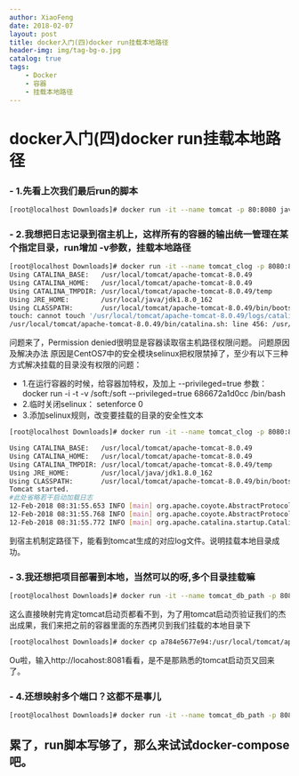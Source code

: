 ```yaml
---
author: XiaoFeng
date: 2018-02-07
layout: post
title: docker入门(四)docker run挂载本地路径
header-img: img/tag-bg-o.jpg
catalog: true
tags:
    - Docker
    - 容器
    - 挂载本地路径
---
```


# docker入门(四)docker run挂载本地路径

### - 1.先看上次我们最后run的脚本
```bash
[root@localhost Downloads]# docker run -it --name tomcat -p 80:8080 java8-tomcat8 /bin/bash
```

### - 2.我想把日志记录到宿主机上，这样所有的容器的输出统一管理在某个指定目录，run增加 -v参数，挂载本地路径
```bash
[root@localhost Downloads]# docker run -it --name tomcat_clog -p 8080:8080 -v /usr/tmp/logs:/usr/local/tomcat/apache-tomcat-8.0.49/logs java8-tomcat8 /bin/bash
Using CATALINA_BASE:   /usr/local/tomcat/apache-tomcat-8.0.49
Using CATALINA_HOME:   /usr/local/tomcat/apache-tomcat-8.0.49
Using CATALINA_TMPDIR: /usr/local/tomcat/apache-tomcat-8.0.49/temp
Using JRE_HOME:        /usr/local/java/jdk1.8.0_162
Using CLASSPATH:       /usr/local/tomcat/apache-tomcat-8.0.49/bin/bootstrap.jar:/usr/local/tomcat/apache-tomcat-8.0.49/bin/tomcat-juli.jar
touch: cannot touch '/usr/local/tomcat/apache-tomcat-8.0.49/logs/catalina.out': Permission denied
/usr/local/tomcat/apache-tomcat-8.0.49/bin/catalina.sh: line 456: /usr/local/tomcat/apache-tomcat-8.0.49/logs/catalina.out: Permission denied
```

问题来了，Permission denied很明显是容器读取宿主机路径权限问题。
问题原因及解决办法
原因是CentOS7中的安全模块selinux把权限禁掉了，至少有以下三种方式解决挂载的目录没有权限的问题：
- 1.在运行容器的时候，给容器加特权，及加上 --privileged=true 参数：
docker run -i -t -v /soft:/soft --privileged=true 686672a1d0cc /bin/bash
- 2.临时关闭selinux：
setenforce 0
- 3.添加selinux规则，改变要挂载的目录的安全性文本

```bash
[root@localhost Downloads]# docker run -it --name tomcat_clog -p 8080:8080 -v /usr/tmp/logs:/usr/local/tomcat/apache-tomcat-8.0.49/logs --privileged=true java8-tomcat8 /bin/bash

Using CATALINA_BASE:   /usr/local/tomcat/apache-tomcat-8.0.49
Using CATALINA_HOME:   /usr/local/tomcat/apache-tomcat-8.0.49
Using CATALINA_TMPDIR: /usr/local/tomcat/apache-tomcat-8.0.49/temp
Using JRE_HOME:        /usr/local/java/jdk1.8.0_162
Using CLASSPATH:       /usr/local/tomcat/apache-tomcat-8.0.49/bin/bootstrap.jar:/usr/local/tomcat/apache-tomcat-8.0.49/bin/tomcat-juli.jar
Tomcat started.
#此处省略若干启动加载日志
12-Feb-2018 08:31:55.653 INFO [main] org.apache.coyote.AbstractProtocol.start Starting ProtocolHandler ["http-nio-8080"]
12-Feb-2018 08:31:55.768 INFO [main] org.apache.coyote.AbstractProtocol.start Starting ProtocolHandler ["ajp-nio-8009"]
12-Feb-2018 08:31:55.772 INFO [main] org.apache.catalina.startup.Catalina.start Server startup in 3334 ms
```
到宿主机制定路径下，能看到tomcat生成的对应log文件。说明挂载本地目录成功。

### - 3.我还想把项目部署到本地，当然可以的呀,多个目录挂载嘛
```bash
[root@localhost Downloads]# docker run -it --name tomcat_db_path -p 8081:8080 -v /usr/tmp/logs2:/usr/local/tomcat/apache-tomcat-8.0.49/logs2 -v /usr/tmp/webapps:/usr/local/tomcat/apache-tomcat-8.0.49/webapps --privileged=true java8-tomcat8 /bin/bash
```
这么直接映射完肯定tomcat启动页都看不到，为了用tomcat启动页验证我们的杰出成果，我们来把之前的容器里面的东西拷贝到我们挂载的本地目录下
```bash
[root@localhost Downloads]# docker cp a784e5677e94:/usr/local/tomcat/apache-tomcat-8.0.49/webapps /usr/tmp/
```
Ou啦，输入http://locahost:8081看看，是不是那熟悉的tomcat启动页又回来了。
### - 4.还想映射多个端口？这都不是事儿
```bash
[root@localhost Downloads]# docker run -it --name tomcat_db_path -p 8081:8080 -p 8082:8090 -v /usr/tmp/logs2:/usr/local/tomcat/apache-tomcat-8.0.49/logs2 -v /usr/tmp/webapps:/usr/local/tomcat/apache-tomcat-8.0.49/webapps --privileged=true java8-tomcat8 /bin/bash
```

## 累了，run脚本写够了，那么来试试docker-compose吧。